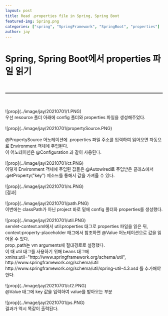 ```yaml
---
layout: post
title: Read .properties file in Spring, Spring Boot
featured-img: Spring.png
categories: ["spring", "SpringFramework", "SpringBoot", "properties"]
author: jay
---
```


# Spring, Spring Boot에서 properties 파일 읽기
<br>
<hr style="border:1px solid gray">
<br>
<br>
![prop](../image/jay/20210701/1.PNG)
<br>
우선 resource 폴더 아래에 config 폴더와 properties 파일을 생성해주었다.
<br>
<br>
![prop](../image/jay/20210701/propertySource.PNG)
<br>
<br>
@PropertySource 어노테이션에 .properties 파일 주소를 입력하여 읽어오면 자동으로 Environment 객체에 주입된다. 
<br>
이 어노테이션은 @Configuration 과 같이 사용된다.
<br>
<br>
![prop](../image/jay/20210701/ct.PNG)
<br>
이렇게 Environment 객체에 주입된 값들은 @Autowired로 주입받은 클래스에서 .getProperty("key") 메소드를 통해서 값을 가져올 수 있다.
<br>
<br>
![prop](../image/jay/20210701/rs.PNG)
<br>
[결과]
<br>
<br>
![prop](../image/jay/20210701/path.PNG)
<br>
이번에는 classPath가 아닌 project 바로 밑에 config 폴더와 properties를 생성했다.
<br>
<br>
![prop](../image/jay/20210701/util.PNG)
<br>
servlet-context.xml에서 util:properties 태그로 properties 파일을 읽은 뒤, context:property-placeholder 태그에서 참조하면 @Value 어노테이션으로 값을 읽어올 수 있다.
<br>
prop_path는 vm arguments에 절대경로로 설정했다.
<br>
이 때 util 태그를 사용하기 위해 beans 태그에 xmlns:util="http://www.springframework.org/schema/util", http://www.springframework.org/schema/util http://www.springframework.org/schema/util/spring-util-4.3.xsd 를 추가해야 한다.
<br>
<br>
![prop](../image/jay/20210701/ct2.PNG)
<br>
@Value 태그에 key 값을 입력하여 value를 받아오는 부분
<br>
<br>
![prop](../image/jay/20210701/ps.PNG)
<br>
결과가 역시 똑같이 출력된다.
<br>
<br>













